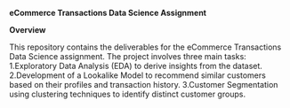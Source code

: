 **eCommerce Transactions Data Science Assignment**

**Overview**

This repository contains the deliverables for the eCommerce Transactions Data Science assignment. The project involves three main tasks:
1.Exploratory Data Analysis (EDA) to derive insights from the dataset.
2.Development of a Lookalike Model to recommend similar customers based on their profiles and transaction history.
3.Customer Segmentation using clustering techniques to identify distinct customer groups.
